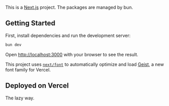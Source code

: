 This is a [Next.js](https://nextjs.org) project. The packages are managed by bun.

## Getting Started

First, install dependencies and run the development server:

```bash
bun dev
```

Open [http://localhost:3000](http://localhost:3000) with your browser to see the result.

This project uses [`next/font`](https://nextjs.org/docs/app/building-your-application/optimizing/fonts) to automatically optimize and load [Geist](https://vercel.com/font), a new font family for Vercel.

## Deployed on Vercel

The lazy way.

